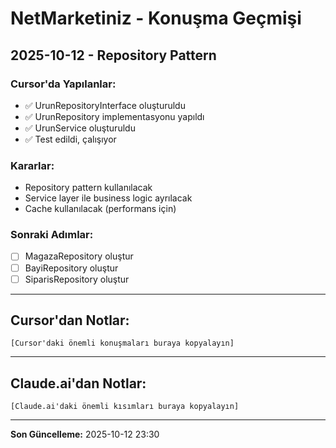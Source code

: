 # NetMarketiniz - Konuşma Geçmişi

## 2025-10-12 - Repository Pattern

### Cursor'da Yapılanlar:
- ✅ UrunRepositoryInterface oluşturuldu
- ✅ UrunRepository implementasyonu yapıldı
- ✅ UrunService oluşturuldu
- ✅ Test edildi, çalışıyor

### Kararlar:
- Repository pattern kullanılacak
- Service layer ile business logic ayrılacak
- Cache kullanılacak (performans için)

### Sonraki Adımlar:
- [ ] MagazaRepository oluştur
- [ ] BayiRepository oluştur
- [ ] SiparisRepository oluştur

---

## Cursor'dan Notlar:

```
[Cursor'daki önemli konuşmaları buraya kopyalayın]
```

---

## Claude.ai'dan Notlar:

```
[Claude.ai'daki önemli kısımları buraya kopyalayın]
```

---

**Son Güncelleme:** 2025-10-12 23:30

